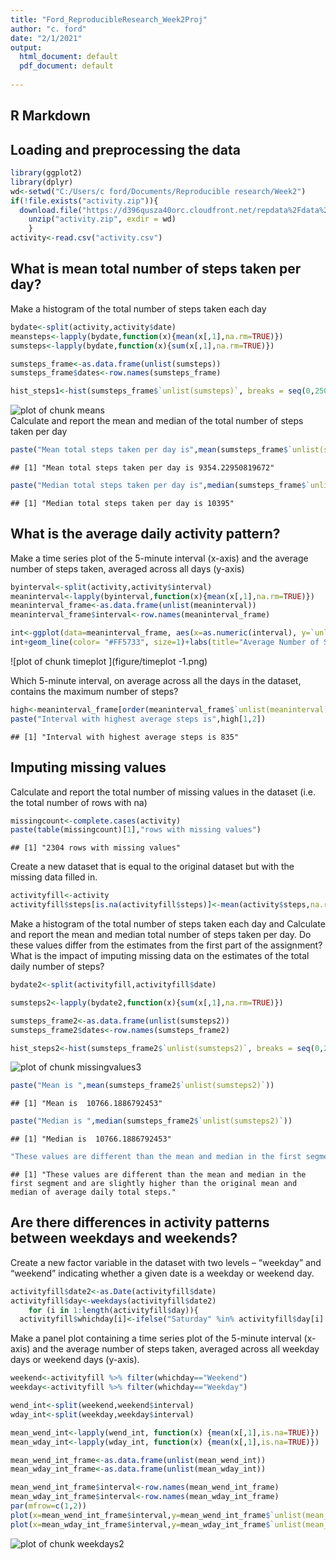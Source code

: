 ```yaml
---
title: "Ford_ReproducibleResearch_Week2Proj"
author: "c. ford"
date: "2/1/2021"
output:
  html_document: default
  pdf_document: default
  
---
```



## R Markdown
## Loading and preprocessing the data

```r
library(ggplot2)
library(dplyr)
wd<-setwd("C:/Users/c ford/Documents/Reproducible research/Week2")
if(!file.exists("activity.zip")){
  download.file("https://d396qusza40orc.cloudfront.net/repdata%2Fdata%2Factivity.zip", destfile = "activity.zip")
    unzip("activity.zip", exdir = wd)
    }
activity<-read.csv("activity.csv")
```
## What is mean total number of steps taken per day?
Make a histogram of the total number of steps taken each day

```r
bydate<-split(activity,activity$date)
meansteps<-lapply(bydate,function(x){mean(x[,1],na.rm=TRUE)})
sumsteps<-lapply(bydate,function(x){sum(x[,1],na.rm=TRUE)})

sumsteps_frame<-as.data.frame(unlist(sumsteps))
sumsteps_frame$dates<-row.names(sumsteps_frame)

hist_steps1<-hist(sumsteps_frame$`unlist(sumsteps)`, breaks = seq(0,25000,by=500), main="Histogram of Total Number of Steps Per Day", col="red",xlab="Total Steps Per Day",ylab="Number of Days")
```

![plot of chunk means](figure/means-1.png)
<br> Calculate and report the mean and median of the total number of steps taken per day

```r
paste("Mean total steps taken per day is",mean(sumsteps_frame$`unlist(sumsteps)`))
```

```
## [1] "Mean total steps taken per day is 9354.22950819672"
```

```r
paste("Median total steps taken per day is",median(sumsteps_frame$`unlist(sumsteps)`))
```

```
## [1] "Median total steps taken per day is 10395"
```
## What is the average daily activity pattern?
Make a time series plot of the 5-minute interval (x-axis) and the average number of steps taken, averaged across all days (y-axis)

```r
byinterval<-split(activity,activity$interval)
meaninterval<-lapply(byinterval,function(x){mean(x[,1],na.rm=TRUE)})
meaninterval_frame<-as.data.frame(unlist(meaninterval))
meaninterval_frame$interval<-row.names(meaninterval_frame)

int<-ggplot(data=meaninterval_frame, aes(x=as.numeric(interval), y=`unlist(meaninterval)`), ylim=)
int+geom_line(color= "#FF5733", size=1)+labs(title="Average Number of Steps Per Time Interval", x="Intervals", y="Average Steps")
```

![plot of chunk timeplot ](figure/timeplot -1.png)


Which 5-minute interval, on average across all the days in the dataset, contains the maximum number of steps?

```r
high<-meaninterval_frame[order(meaninterval_frame$`unlist(meaninterval)`,decreasing = TRUE),]
paste("Interval with highest average steps is",high[1,2])
```

```
## [1] "Interval with highest average steps is 835"
```
## Imputing missing values
Calculate and report the total number of missing values in the dataset (i.e. the total number of rows with na)

```r
missingcount<-complete.cases(activity)
paste(table(missingcount)[1],"rows with missing values")
```

```
## [1] "2304 rows with missing values"
```
Create a new dataset that is equal to the original dataset but with the missing data filled in.

```r
activityfill<-activity
activityfill$steps[is.na(activityfill$steps)]<-mean(activity$steps,na.rm=TRUE)
```
Make a histogram of the total number of steps taken each day and Calculate and report the mean and median total number of steps taken per day. Do these values differ from the estimates from the first part of the assignment? What is the impact of imputing missing data on the estimates of the total daily number of steps?

```r
bydate2<-split(activityfill,activityfill$date)

sumsteps2<-lapply(bydate2,function(x){sum(x[,1],na.rm=TRUE)})

sumsteps_frame2<-as.data.frame(unlist(sumsteps2))
sumsteps_frame2$dates<-row.names(sumsteps_frame2)

hist_steps2<-hist(sumsteps_frame2$`unlist(sumsteps2)`, breaks = seq(0,25000,by=500), main="Total Number of Steps Per Day with IMPUTED MISSING DATA ", col="blue", xlab="Total Steps Per Day ",ylab="Number of Days")
```

![plot of chunk missingvalues3](figure/missingvalues3-1.png)

```r
paste("Mean is ",mean(sumsteps_frame2$`unlist(sumsteps2)`))
```

```
## [1] "Mean is  10766.1886792453"
```

```r
paste("Median is ",median(sumsteps_frame2$`unlist(sumsteps2)`))
```

```
## [1] "Median is  10766.1886792453"
```

```r
"These values are different than the mean and median in the first segment and are slightly higher than the original mean and median of average daily total steps."
```

```
## [1] "These values are different than the mean and median in the first segment and are slightly higher than the original mean and median of average daily total steps."
```
## Are there differences in activity patterns between weekdays and weekends?
Create a new factor variable in the dataset with two levels – “weekday” and “weekend” indicating whether a given date is a weekday or weekend day.

```r
activityfill$date2<-as.Date(activityfill$date)
activityfill$day<-weekdays(activityfill$date2)
    for (i in 1:length(activityfill$day)){
  activityfill$whichday[i]<-ifelse("Saturday" %in% activityfill$day[i] || "Sunday" %in% activityfill$day[i], "Weekend", "Weekday")}
```
Make a panel plot containing a time series plot  of the 5-minute interval (x-axis) and the average number of steps taken, averaged across all weekday days or weekend days (y-axis). 

```r
weekend<-activityfill %>% filter(whichday=="Weekend")
weekday<-activityfill %>% filter(whichday=="Weekday")

wend_int<-split(weekend,weekend$interval)
wday_int<-split(weekday,weekday$interval)

mean_wend_int<-lapply(wend_int, function(x) {mean(x[,1],is.na=TRUE)})
mean_wday_int<-lapply(wday_int, function(x) {mean(x[,1],is.na=TRUE)})

mean_wend_int_frame<-as.data.frame(unlist(mean_wend_int))
mean_wday_int_frame<-as.data.frame(unlist(mean_wday_int))

mean_wend_int_frame$interval<-row.names(mean_wend_int_frame)
mean_wday_int_frame$interval<-row.names(mean_wday_int_frame)
par(mfrow=c(1,2))
plot(x=mean_wend_int_frame$interval,y=mean_wend_int_frame$`unlist(mean_wend_int)`, type='l', col='blue', main="Weekend",xlab="Interval", ylab="Average Steps by Interval on Weekend")
plot(x=mean_wday_int_frame$interval,y=mean_wday_int_frame$`unlist(mean_wday_int)`, type='l', col='red', main="Weekday", xlab="Interval", ylab="Average Steps by Interval on Weekday")
```

![plot of chunk weekdays2](figure/weekdays2-1.png)
